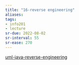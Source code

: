 ```yaml
---
title: "16-reverse engineering"
aliases: 
tags: 
- info201
- lecture
sr-due: 2022-08-02
sr-interval: 55
sr-ease: 270
---
```


[uml-java-reverse-engineering](notes/uml-java-reverse-engineering.md)